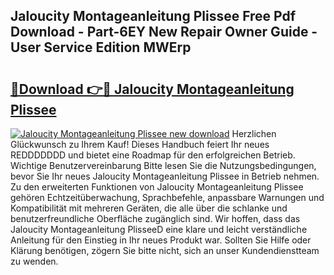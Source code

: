 ## Jaloucity Montageanleitung Plissee Free Pdf Download - Part-6EY New Repair Owner Guide - User Service Edition MWErp

# <h2><a href="http://df6batt.blite.top/?on=Jaloucity+Montageanleitung+Plissee">🔗Download 👉🔴 Jaloucity Montageanleitung Plissee</a></h2>

[![Jaloucity Montageanleitung Plissee new download](https://i.imgur.com/lujVjoI.png)](http://df6batt.blite.top/?on=Jaloucity+Montageanleitung+Plissee)
Herzlichen Glückwunsch zu Ihrem Kauf! Dieses Handbuch feiert Ihr neues REDDDDDDD und bietet eine Roadmap für den erfolgreichen Betrieb. Wichtige Benutzervereinbarung Bitte lesen Sie die Nutzungsbedingungen, bevor Sie Ihr neues Jaloucity Montageanleitung Plissee in Betrieb nehmen. Zu den erweiterten Funktionen von Jaloucity Montageanleitung Plissee gehören Echtzeitüberwachung, Sprachbefehle, anpassbare Warnungen und Kompatibilität mit mehreren Geräten, die alle über die schlanke und benutzerfreundliche Oberfläche zugänglich sind. Wir hoffen, dass das Jaloucity Montageanleitung PlisseeD eine klare und leicht verständliche Anleitung für den Einstieg in Ihr neues Produkt war. Sollten Sie Hilfe oder Klärung benötigen, zögern Sie bitte nicht, sich an unser Kundendienstteam zu wenden.
